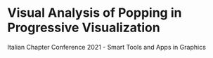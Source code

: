 # Visual Analysis of Popping in Progressive Visualization
 Italian Chapter Conference 2021 - Smart Tools and Apps in Graphics

